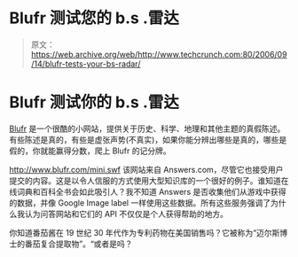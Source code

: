 # Blufr 测试您的 b.s .雷达

> 原文：<https://web.archive.org/web/http://www.techcrunch.com:80/2006/09/14/blufr-tests-your-bs-radar/>

# Blufr 测试你的 b.s .雷达

 [](https://web.archive.org/web/20220520071155/http://blufr.com/) [Blufr](https://web.archive.org/web/20220520071155/http://blufr.com/) 是一个很酷的小网站，提供关于历史、科学、地理和其他主题的真假陈述。有些陈述是真的，有些是虚张声势(不真实)，如果你能分辨出哪些是真的，哪些是假的，你就能赢得分数，爬上 Blufr 的记分牌。

http://www.blufr.com/mini.swf 该网站来自 Answers.com，尽管它也接受用户提交的内容。这是以令人信服的方式使用大型知识库的一个很好的例子。谁知道在线词典和百科全书会如此吸引人？我不知道 Answers 是否收集他们从游戏中获得的数据，并像 Google Image label 一样使用这些数据。所有这些服务强调了为什么我认为问答网站和它们的 API 不仅仅是个人获得帮助的地方。

你知道番茄酱在 19 世纪 30 年代作为专利药物在美国销售吗？它被称为“迈尔斯博士的番茄复合提取物”。“或者是吗？